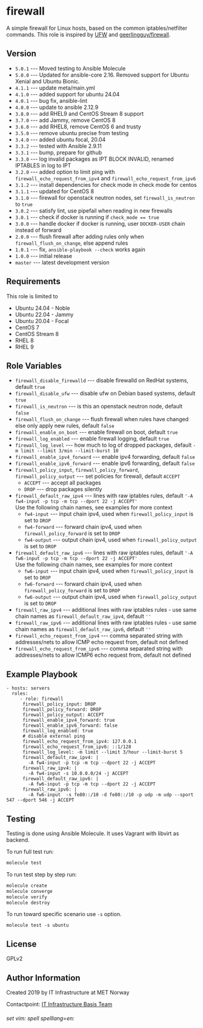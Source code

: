 firewall
=========

A simple firewall for Linux hosts, based on the common iptables/netfilter commands. This role is inspired by [UFW](https://en.wikipedia.org/wiki/Uncomplicated_Firewall "Uncomplicated Firewall") and [geerlingguy/firewall](https://github.com/geerlingguy/ansible-role-firewall).

Version
-------

* `5.0.1` --- Moved testing to Ansible Molecule
* `5.0.0` --- Updated for ansible-core 2.16. Removed support for Ubuntu Xenial and Ubuntu Bionic.
* `4.1.1` --- update meta/main.yml
* `4.1.0` --- added support for ubuntu 24.04
* `4.0.1` --- bug fix, ansible-lint
* `4.0.0` --- update to ansible 2.12.9
* `3.8.0` --- add RHEL9 and CentOS Stream 8 support
* `3.7.0` --- add Jammy, remove CentOS 8
* `3.6.0` --- add RHEL8, remove CentOS 6 and trusty
* `3.5.0` --- remove ubuntu precise from testing
* `3.4.0` --- added ubuntu focal, 20.04
* `3.3.2` --- tested with Ansible 2.9.11
* `3.3.1` --- bump, prepare for github
* `3.3.0` --- log invalid packages as IPT BLOCK INVALID, renamed IPTABLES in log to IPT
* `3.2.0` --- added option to limit ping with `firewall_echo_request_from_ipv4` and `firewall_echo_request_from_ipv6`
* `3.1.2` --- install dependencies for check mode in check mode for centos
* `3.1.1` --- updated for CentOS 8
* `3.1.0` --- firewall for  openstack neutron nodes, set `firewall_is_neutron` to `true`
* `3.0.2` --- satisfy lint, use pipefail when reading in new firewalls
* `3.0.1` --- check if docker is running if `check_mode == true`
* `3.0.0` --- handle docker if docker is running, user `DOCKER-USER` chain instead of forward
* `2.0.0` --- flush firewall after adding rules only when `firewall_flush_on_change`, else append rules
* `1.0.1` --- fix, `ansible-playbook --check` works again
* `1.0.0` --- initial release
* `master` --- latest development version

Requirements
------------

This role is limited to

* Ubuntu 24.04 - Noble
* Ubuntu 22.04 - Jammy
* Ubuntu 20.04 - Focal
* CentOS 7
* CentOS Stream 8
* RHEL 8
* RHEL 9

Role Variables
--------------

* `firewall_disable_firewalld` --- disable firewalld on RedHat systems, default `true`
* `firewall_disable_ufw` --- disable ufw on Debian based systems, default `true`
* `firewall_is_neutron` --- is this an openstack neutron node, default `false`
* `firewall_flush_on_change` --- flush firewall when rules have changed else only apply new rules, default `false`
* `firewall_enable_on_boot` --- enable firewall on boot, default `true`
* `firewall_log_enabled` --- enable firewall logging, default `true`
* `firewall_log_level` --- how much to log of dropped packages, default `-m limit --limit 3/min --limit-burst 10`
* `firewall_enable_ipv4_forward` --- enable ipv4 forwarding, default `false`
* `firewall_enable_ipv6_forward` --- enable ipv6 forwarding, default `false`
* `firewall_policy_input`, `firewall_policy_forward`, `firewall_policy_output` --- set policies for firewall, default `ACCEPT`
  * `ACCEPT` --- accept all packages
  * `DROP` --- drop packages silently
* `firewall_default_raw_ipv4` --- lines with raw iptables rules, default `'-A fw4-input -p tcp -m tcp --dport 22 -j ACCEPT'`  
    Use the following chain names, see examples for more context
    * `fw4-input` --- input chain ipv4, used when `firewall_policy_input` is set to `DROP`
    * `fw4-forward` --- forward chain ipv4, used when `firewall_policy_forward` is set to `DROP`
    * `fw4-output` --- output chain ipv4, used when `firewall_policy_output` is set to `DROP`
* `firewall_default_raw_ipv6` --- lines with raw iptables rules, default `'-A fw6-input -p tcp -m tcp --dport 22 -j ACCEPT'`  
    Use the following chain names, see examples for more context
    * `fw6-input` --- input chain ipv4, used when `firewall_policy_input` is set to `DROP`
    * `fw6-forward` --- forward chain ipv4, used when `firewall_policy_forward` is set to `DROP`
    * `fw6-output` --- output chain ipv4, used when `firewall_policy_output` is set to `DROP`
* `firewall_raw_ipv4` --- additional lines with raw iptables rules - use same chain names as `firewall_default_raw_ipv4`, default `''`
* `firewall_raw_ipv6` --- additional lines with raw iptables rules - use same chain names as `firewall_default_raw_ipv6`, default `''`
* `firewall_echo_request_from_ipv4` --- comma separated string with addresses/nets to allow ICMP echo request from, default not defined
* `firewall_echo_request_from_ipv6` --- comma separated string with addresses/nets to allow ICMP6 echo request from, default not defined

Example Playbook
----------------

    - hosts: servers
      roles:
         - role: firewall
          firewall_policy_input: DROP
          firewall_policy_forward: DROP
          firewall_policy_output: ACCEPT
          firewall_enable_ipv4_forward: true
          firewall_enable_ipv6_forward: false
          firewall_log_enabled: true
          # disable external ping
          firewall_echo_request_from_ipv4: 127.0.0.1
          firewall_echo_request_from_ipv6: ::1/128
          firewall_log_level: -m limit --limit 3/hour --limit-burst 5
          firewall_default_raw_ipv4: |
            -A fw4-input -p tcp -m tcp --dport 22 -j ACCEPT
          firewall_raw_ipv4: |
            -A fw4-input -s 10.0.0.0/24 -j ACCEPT
          firewall_default_raw_ipv6: |
            -A fw6-input -p tcp -m tcp --dport 22 -j ACCEPT
          firewall_raw_ipv6: |
            -A fw6-input  -s fe80::/10 -d fe80::/10 -p udp -m udp --sport 547 --dport 546 -j ACCEPT

Testing
-------

Testing is done using Ansible Molecule. It uses Vagrant with libvirt as backend.

To run full test run:

```bash
molecule test
```

To run test step by step run:

```bash
molecule create
molecule converge
molecule verify
molecule destroy
```

To run toward specific scenario use `-s` option.
```
molecule test -s ubuntu
```

License
-------

GPLv2

Author Information
------------------

Created 2019 by IT Infrastructure at MET Norway

Contactpoint: [IT Infrastructure Basis Team](mailto:it-is-basis@met.no)

###### set vim: spell spelllang=en:
